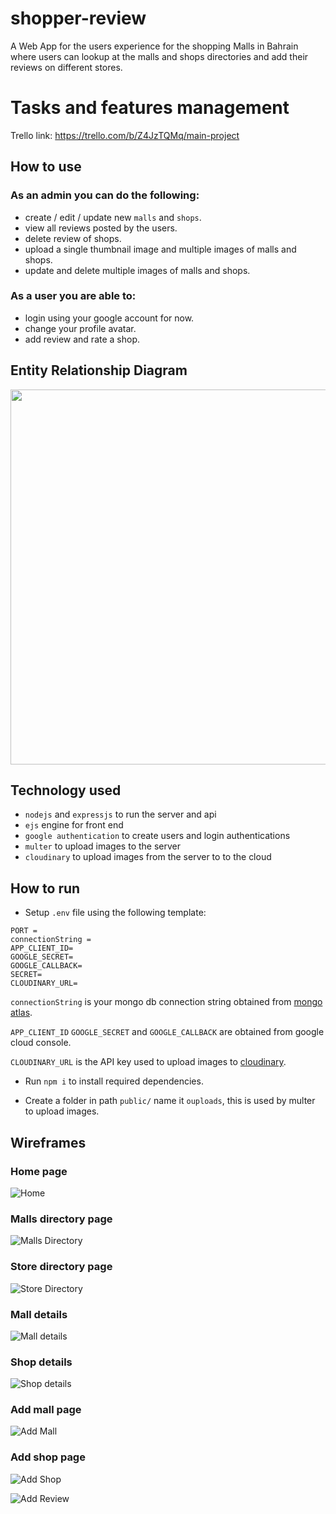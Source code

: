# shopper-review
A Web App for the users experience for the shopping Malls in Bahrain where users can lookup at the malls and shops directories and add their reviews on different stores.

# Tasks and features management

Trello link: https://trello.com/b/Z4JzTQMq/main-project

## How to use
### As an admin you can do the following:
* create / edit / update new `malls` and `shops`.
* view all reviews posted by the users.
* delete review of shops.
* upload a single thumbnail image and multiple images of malls and shops.
* update and delete multiple images of malls and shops.

### As a user you are able to:
* login using your google account for now.
* change your profile avatar.
* add review and rate a shop.

## Entity Relationship Diagram

<img src="https://i.imgur.com/ubSIR4m.png" width="600">

## Technology used

* `nodejs` and `expressjs` to run the server and api
* `ejs` engine for front end
* `google authentication` to create users and login authentications
* `multer` to upload images to the server
* `cloudinary` to upload images from the server to to the cloud

## How to run
* Setup `.env` file using the following template:
```
PORT = 
connectionString = 
APP_CLIENT_ID=
GOOGLE_SECRET=
GOOGLE_CALLBACK=
SECRET=
CLOUDINARY_URL=
```
`connectionString` is your mongo db connection string obtained from [mongo atlas](https://cloud.mongodb.com/).

`APP_CLIENT_ID` `GOOGLE_SECRET` and `GOOGLE_CALLBACK` are obtained from google cloud console.

`CLOUDINARY_URL` is the API key used to upload images to [cloudinary](https://cloudinary.com/).

* Run `npm i` to install required dependencies.
  
* Create a folder in path `public/` name it `ouploads`, this is used by multer to upload images.

## Wireframes

### Home page

![Home](https://github.com/iAliJ/shopper-review/assets/47180374/f23c3878-3952-4060-89f1-02445d3e10e1)

### Malls directory page

![Malls Directory](https://github.com/iAliJ/shopper-review/assets/47180374/9b7d2700-9b0d-4a37-9724-5cfb25536769)

### Store directory page

![Store Directory](https://github.com/iAliJ/shopper-review/assets/47180374/14595aea-83c5-485d-a3ec-2989d03b4072)

### Mall details

![Mall details](https://github.com/iAliJ/shopper-review/assets/47180374/09572f1e-3c84-4571-9dc1-2a4426ff2e51)

### Shop details

![Shop details](https://github.com/iAliJ/shopper-review/assets/47180374/88c9f18b-e9cb-43ee-bb3b-2cc279bb6043)

### Add mall page

![Add Mall](https://github.com/iAliJ/shopper-review/assets/47180374/81d0533e-0e7a-40f3-be56-bc43eed572ed)

### Add shop page

![Add Shop](https://github.com/iAliJ/shopper-review/assets/47180374/2244a1b4-3337-4686-b11a-e602c3b539df)

![Add Review](https://github.com/iAliJ/shopper-review/assets/47180374/771742c1-ad2f-4708-8b3a-86767b935e87)


